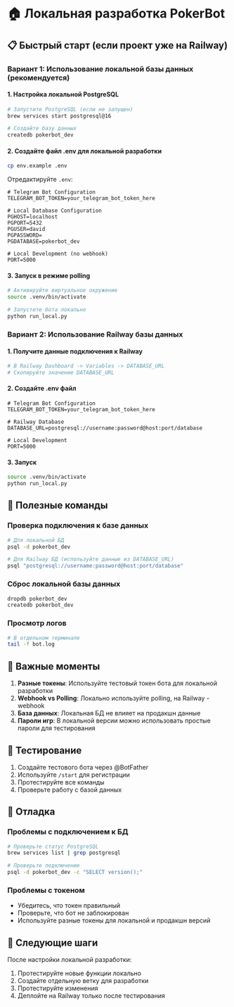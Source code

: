 # 🏠 Локальная разработка PokerBot

## 📋 Быстрый старт (если проект уже на Railway)

### Вариант 1: Использование локальной базы данных (рекомендуется)

#### 1. Настройка локальной PostgreSQL
```bash
# Запустите PostgreSQL (если не запущен)
brew services start postgresql@16

# Создайте базу данных
createdb pokerbot_dev
```

#### 2. Создайте файл .env для локальной разработки
```bash
cp env.example .env
```

Отредактируйте `.env`:
```env
# Telegram Bot Configuration
TELEGRAM_BOT_TOKEN=your_telegram_bot_token_here

# Local Database Configuration
PGHOST=localhost
PGPORT=5432
PGUSER=david
PGPASSWORD=
PGDATABASE=pokerbot_dev

# Local Development (no webhook)
PORT=5000
```

#### 3. Запуск в режиме polling
```bash
# Активируйте виртуальное окружение
source .venv/bin/activate

# Запустите бота локально
python run_local.py
```

### Вариант 2: Использование Railway базы данных

#### 1. Получите данные подключения к Railway
```bash
# В Railway Dashboard -> Variables -> DATABASE_URL
# Скопируйте значение DATABASE_URL
```

#### 2. Создайте .env файл
```env
# Telegram Bot Configuration
TELEGRAM_BOT_TOKEN=your_telegram_bot_token_here

# Railway Database
DATABASE_URL=postgresql://username:password@host:port/database

# Local Development
PORT=5000
```

#### 3. Запуск
```bash
source .venv/bin/activate
python run_local.py
```

## 🔧 Полезные команды

### Проверка подключения к базе данных
```bash
# Для локальной БД
psql -d pokerbot_dev

# Для Railway БД (используйте данные из DATABASE_URL)
psql "postgresql://username:password@host:port/database"
```

### Сброс локальной базы данных
```bash
dropdb pokerbot_dev
createdb pokerbot_dev
```

### Просмотр логов
```bash
# В отдельном терминале
tail -f bot.log
```

## 🚨 Важные моменты

1. **Разные токены**: Используйте тестовый токен бота для локальной разработки
2. **Webhook vs Polling**: Локально используйте polling, на Railway - webhook
3. **База данных**: Локальная БД не влияет на продакшн данные
4. **Пароли игр**: В локальной версии можно использовать простые пароли для тестирования

## 🧪 Тестирование

1. Создайте тестового бота через @BotFather
2. Используйте `/start` для регистрации
3. Протестируйте все команды
4. Проверьте работу с базой данных

## 📝 Отладка

### Проблемы с подключением к БД
```bash
# Проверьте статус PostgreSQL
brew services list | grep postgresql

# Проверьте подключение
psql -d pokerbot_dev -c "SELECT version();"
```

### Проблемы с токеном
- Убедитесь, что токен правильный
- Проверьте, что бот не заблокирован
- Используйте разные токены для локальной и продакшн версий

## 🎯 Следующие шаги

После настройки локальной разработки:
1. Протестируйте новые функции локально
2. Создайте отдельную ветку для разработки
3. Протестируйте изменения
4. Деплойте на Railway только после тестирования 